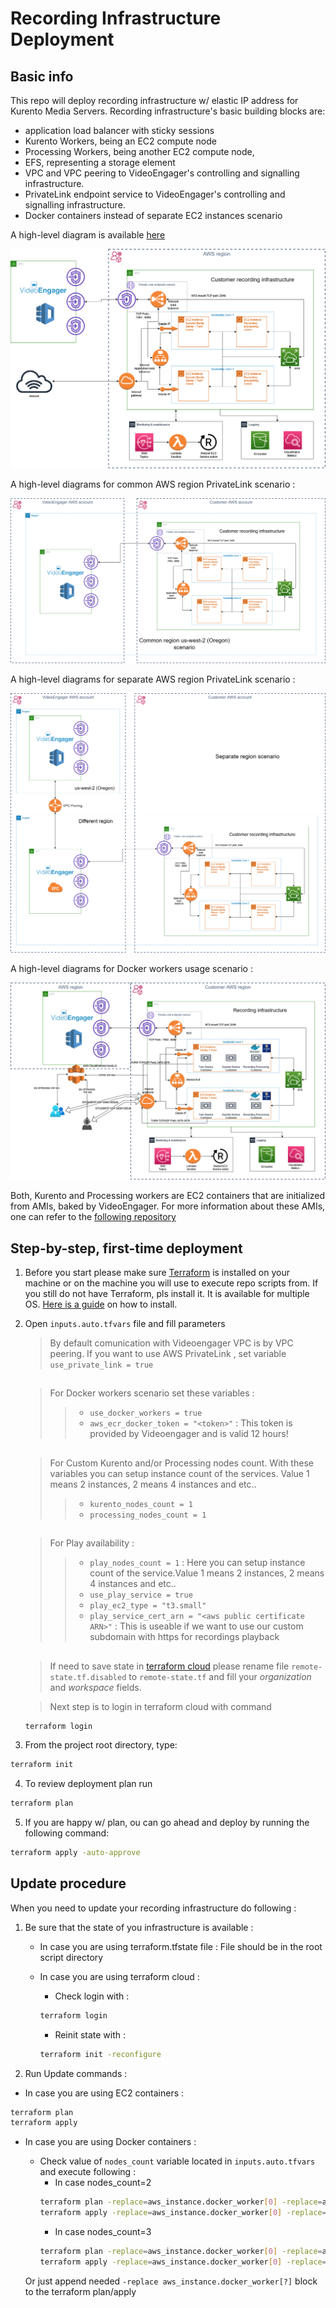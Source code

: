 # Recording Infrastructure Deployment

## Basic info

This repo will deploy recording infrastructure w/ elastic IP address for Kurento Media Servers. Recording infrastructure's basic building blocks are:
* application load balancer with sticky sessions
* Kurento Workers, being an EC2 compute node
* Processing Workers, being another EC2 compute node,
* EFS, representing a storage element
* VPC and VPC peering to VideoEngager's controlling and signalling infrastructure.
* PrivateLink endpoint service to VideoEngager's controlling and signalling infrastructure.
* Docker containers instead of separate EC2 instances scenario

A high-level diagram is available [here](https://help.videoengager.com/hc/en-us/articles/360049346572-Recording-)

![](img/rec3.png)


A high-level diagrams for common AWS region PrivateLink scenario :

![](img/rec2.png)


A high-level diagrams for separate AWS region PrivateLink scenario :

![](img/rec1.png)


A high-level diagrams for Docker workers usage scenario :

![](img/rec4.jpg)


Both, Kurento and Processing workers are EC2 containers that are initialized from AMIs, baked by VideoEngager. For more information about these AMIs, one can refer to the [following repository](https://github.com/VideoEngager/recording-golden-amis)


## Step-by-step, first-time deployment

1. Before you start please make sure [Terraform](https://www.terraform.io) is installed on your machine or on the machine you will use to execute repo scripts from. If you still do not have Terraform, pls install it. It is available for multiple OS. [Here is a guide](https://learn.hashicorp.com/terraform/getting-started/install.html) on how to install.

2. Open ```inputs.auto.tfvars``` file and fill parameters
    > By default comunication with Videoengager VPC is by VPC peering. If you want to use AWS PrivateLink , set variable ```use_private_link = true```

    ##
    
    > For Docker workers scenario set these variables :
    >> *  ```use_docker_workers = true```
    >> *  ```aws_ecr_docker_token = "<token>"``` : This token is provided by Videoengager and is valid 12 hours! 

    ##
    
    > For Custom Kurento and/or Processing nodes count. With these variables you can setup instance count of the services. 
    Value 1 means 2 instances, 2 means 4 instances and etc..
    >> *  ```kurento_nodes_count = 1```
    >> *  ```processing_nodes_count = 1```
    
    ##
    
    > For Play availability :
    >> *  ```play_nodes_count = 1``` : Here you can setup instance count of the service.Value 1 means 2 instances, 2 means 4 instances and etc..
    >> *  ```use_play_service = true```
    >> *  ```play_ec2_type = "t3.small"```
    >> *  ```play_service_cert_arn = "<aws public certificate ARN>"``` : This is useable if we want to use our custom subdomain with https for recordings playback

   ##

     > If need to save state in [terraform cloud](https://cloud.hashicorp.com/products/terraform) please rename file ```remote-state.tf.disabled``` to ```remote-state.tf``` and fill your *organization* and *workspace* fields. 
    
    > Next step is to login in terraform cloud with command
    ```bash
    terraform login
    ```

    

3. From the project root directory, type:

```bash
terraform init
```

4. To review deployment plan run

```bash
terraform plan
```

5. If you are happy w/ plan, ou can go ahead and deploy by running the following command:

```bash
terraform apply -auto-approve
```

## Update procedure

When you need to update your recording infrastructure do following :

1. Be sure that the state of you infrastructure is available : 
   
   * In case you are using terraform.tfstate file : File should be in the root script directory

   * In case you are using terraform cloud : 

     * Check login with : 
      ```bash
      terraform login
      ```
       
     * Reinit state with :
      ```bash
      terraform init -reconfigure
      ```

2. Run Update commands :
  
  * In case you are using EC2 containers : 
  ```bash
  terraform plan
  terraform apply
  ```
  * In case you are using Docker containers :
    * Check value of `nodes_count` variable located in `inputs.auto.tfvars` and execute following :
      * In case nodes_count=2 
      ```bash
      terraform plan -replace=aws_instance.docker_worker[0] -replace=aws_instance.docker_worker[1]
      terraform apply -replace=aws_instance.docker_worker[0] -replace=aws_instance.docker_worker[1]
      ```
      * In case nodes_count=3 
      ```bash
      terraform plan -replace=aws_instance.docker_worker[0] -replace=aws_instance.docker_worker[1] -replace=aws_instance.docker_worker[2]
      terraform apply -replace=aws_instance.docker_worker[0] -replace=aws_instance.docker_worker[1] -replace=aws_instance.docker_worker[2]
      ```
    
    Or just append needed `-replace aws_instance.docker_worker[?]` block to the terraform plan/apply 
